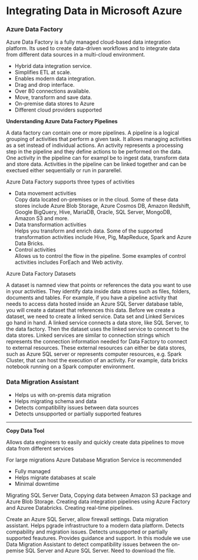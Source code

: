 <h1> Integrating Data in Microsoft Azure </h1>

<h3> Azure Data Factory </h3>
Azure Data Factory is a fully managed cloud-based data integration platform. Its used to create data-driven workflows and to integrate data from different data sources in a multi-cloud environment. 
<ul>
  <li> Hybrid data integration service. </li>
  <li> Simplifies ETL at scale. </li>
  <li> Enables modern data integration.</li>
<li> Drag and drop interface. </li>
  <li>Over 80 connections available. </li>
    <li> Move, transform and save data. </li>
  <li> On-premise data stores to Azure </li>
  <li> Different cloud providers supported </li></p>
</ul>

<b> Understanding Azure Data Factory Pipelines </b>
<p> A data factory can contain one or more pipelines. A pipeline is a logical grouping of activities that perform a given task. It allows managing activities as a set instead of individual actions. An activity represents a processing step in the pipeline and they define actions to be performed on the data. One activity in the pipeline can for exampl be to ingest data, transform data and store data. Activities in the pipeline can be linked together and can be exectued either sequentially or run in pararellel. </p>  
  
<p> Azure Data Factory supports three types of activities </p>
<ul>
  <li> Data movement activities</li>
  Copy data located on-premises or in the cloud. Some of these data stores include Azure Blob Storage, Azure Cosmos DB, Amazon Redshift, Google BigQuery, Hive, MariaDB, Oracle, SQL Server, MongoDB, Amazon S3 and more.
  <li> Data transformation activities</li>
  Helps you transform and enrich data. Some of the supported transformation activities include Hive, Pig, MapReduce, Spark and Azure Data Bricks. 
  <li> Control activities</li>
  Allows us to control the flow in the pipeline. Some examples of control activities includes ForEach and Web activity.  
</ul>


<p> Azure Data Factory Datasets </p>
<p> A dataset is namned view that points or references the data you want to use in your activities. They identify data inside data stores such as files, folders, documents and tables. For example, if you have a pipeline activity that needs to access data hosted inside an Azure SQL Server database table, you will create a dataset that references this data. Before we create a dataset, we need to create a linked service. Data set and Linked Services go hand in hand. A linked service connects a data store, like SQL Server, to the data factory. Then the dataset uses the linked service to conncet to the data stores. Linked services are similar to connection strings which represents the connection information needed for Data Factory to connect to external resources. These external resources can either be data stores, such as Azure SQL server or represents computer resources, e.g. Spark Cluster, that can host the execution of an activity. For example, data bricks notebook running on a Spark computer environment.    </p>


<h3> Data Migration Assistant </h3>
<ul>
  <li> Helps us with on-premis data migration</li>
  <li> Helps migrating schema and data </li>
  <li> Detects compatibility issues between data sources</li>
  <li> Detects unsupported or partially supported features</li>
</p>
</ul>





<hr>


<b> Copy Data Tool </b>
<p> Allows data engineers to easily and quickly create data pipelines to move data from different services </p>  








<p> For large migrations Azure Database Migration Service is recommended</p>
<ul>
  <li> Fully managed </li>
  <li> Helps migrate databases at scale</li>
  <li> Minimal downtime</li>
</p>
</ul>







<p> Migrating SQL Server Data, Copying data between Amazon S3 package and Azure Blob Storage. Creating data integration pipelines using Azure Factory and Azuree Databricks. Creating real-time pipelines. </p>




<p> Create an Azure SQL Server, allow firewall settings. Data migration assistant. Helps pgrade infrastructure to a 
modern data platform. Detects compability and migration issues. Detects unsupported or partially supported feautures.
Provides guidance and support. In this module we use Data Migration Assistant to detect compatibility issues between
the on-pemise SQL Server and Azure SQL Server. Need to download the file.
